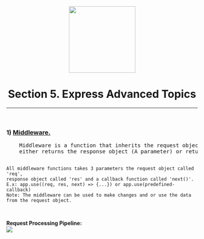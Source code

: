 <div align="center" height="20px">
<a href="https://www.npmjs.com/package/express"><img width="175px" src="https://i.cloudup.com/zfY6lL7eFa-3000x3000.png"></a>
</div>
<div align="center"> 
<h1>Section 5. Express Advanced Topics</h1>
 <hr style="color: black;">
 </div>

<br>

<h3>1) <a href="http://expressjs.com/en/guide/using-middleware.html">Middleware.</a></h3>
<div>
<pre>
    Middleware is a function that inherits the request object (A parameter) from the <a href="https://dzone.com/articles/understanding-middleware-pattern-in-expressjs">Request Processing Pipeline</a> and 
    either returns the response object (A parameter) or returns the next middleware function in the pipeline.

    All middleware functions takes 3 parameters the request object called 'req', 
    response object called 'res' and a callback function called 'next()'. 
    E.x: app.use((req, res, next) => {...}) or app.use(predefined-callback)  
    Note: The middleware can be used to make changes and or use the data from the request object. 
</pre>
<b align="center" >Request Processing Pipeline:</b>
<br>
<img align="center" src="https://vietcanho.files.wordpress.com/2016/06/middleware.png?w=1462">
<br>

</div>
